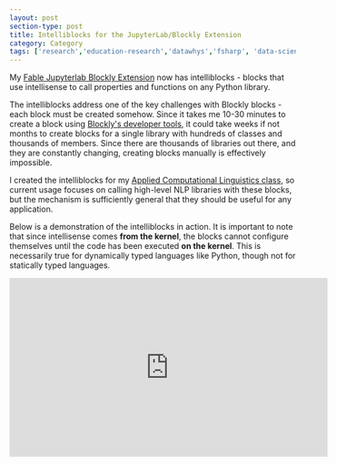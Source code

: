 ```yaml
---
layout: post
section-type: post
title: Intelliblocks for the JupyterLab/Blockly Extension
category: Category
tags: ['research','education-research','datawhys','fsharp', 'data-science','machine-learning','programming','statistics','ldi']
---
```

My [Fable Jupyterlab Blockly Extension](https://olney.ai/category/2019/12/27/jupyterlabblockly.html) now has intelliblocks - blocks that use intellisense to call properties and functions on any Python library.

The intelliblocks address one of the key challenges with Blockly blocks - each block must be created somehow.
Since it takes me 10-30 minutes to create a block using [Blockly's developer tools](https://blockly-demo.appspot.com/static/demos/blockfactory/index.html), it could take weeks if not months to create blocks for a single library with hundreds of classes and thousands of members.
Since there are thousands of libraries out there, and they are constantly changing, creating blocks manually is effectively impossible.

I created the intelliblocks for my [Applied Computational Linguistics class](https://olney.ai/tags/teaching.html), so current usage focuses on calling high-level NLP libraries with these blocks, but the mechanism is sufficiently general that they should be useful for any application.

Below is a demonstration of the intelliblocks in action. 
It is important to note that since intellisense comes **from the kernel**, the blocks cannot configure themselves until the code has been executed **on the kernel**. 
This is necessarily true for dynamically typed languages like Python, though not for statically typed languages.

<iframe width="560" height="315" src="https://www.youtube.com/embed/70Q3RQi2KXc" frameborder="0" allow="accelerometer; autoplay; encrypted-media; gyroscope; picture-in-picture" allowfullscreen></iframe>
